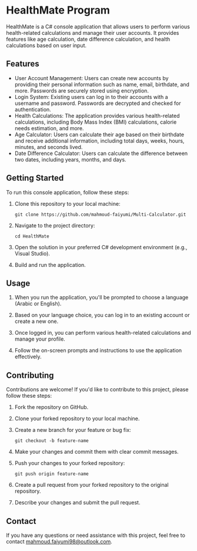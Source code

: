 # HealthMate Program

HealthMate is a C# console application that allows users to perform various health-related calculations and manage their user accounts. It provides features like age calculation, date difference calculation, and health calculations based on user input.

## Features

- User Account Management: Users can create new accounts by providing their personal information such as name, email, birthdate, and more. Passwords are securely stored using encryption.
- Login System: Existing users can log in to their accounts with a username and password. Passwords are decrypted and checked for authentication.
- Health Calculations: The application provides various health-related calculations, including Body Mass Index (BMI) calculations, calorie needs estimation, and more.
- Age Calculator: Users can calculate their age based on their birthdate and receive additional information, including total days, weeks, hours, minutes, and seconds lived.
- Date Difference Calculator: Users can calculate the difference between two dates, including years, months, and days.

## Getting Started

To run this console application, follow these steps:

1. Clone this repository to your local machine:

   ```shell
   git clone https://github.com/mahmoud-faiyumi/Multi-Calculator.git
   ```

2. Navigate to the project directory:

   ```shell
   cd HealthMate
   ```

3. Open the solution in your preferred C# development environment (e.g., Visual Studio).

4. Build and run the application.

## Usage

1. When you run the application, you'll be prompted to choose a language (Arabic or English).

2. Based on your language choice, you can log in to an existing account or create a new one.

3. Once logged in, you can perform various health-related calculations and manage your profile.

4. Follow the on-screen prompts and instructions to use the application effectively.

## Contributing

Contributions are welcome! If you'd like to contribute to this project, please follow these steps:

1. Fork the repository on GitHub.

2. Clone your forked repository to your local machine.

3. Create a new branch for your feature or bug fix:

   ```shell
   git checkout -b feature-name
   ```

4. Make your changes and commit them with clear commit messages.

5. Push your changes to your forked repository:

   ```shell
   git push origin feature-name
   ```

6. Create a pull request from your forked repository to the original repository.

7. Describe your changes and submit the pull request.

## Contact

If you have any questions or need assistance with this project, feel free to contact [mahmoud.faiyumi98@outlook.com](mailto:mahmoud.faiyumi98@outlook.com).
